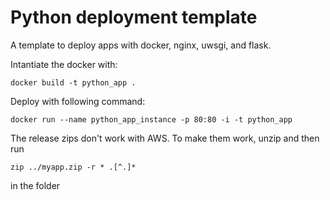 # Python deployment template

A template to deploy apps with docker, nginx, uwsgi, and flask.

Intantiate the docker with:

	docker build -t python_app .

Deploy with following command:

	docker run --name python_app_instance -p 80:80 -i -t python_app

The release zips don't work with AWS. To make them work, unzip and then run

	zip ../myapp.zip -r * .[^.]*

in the folder

